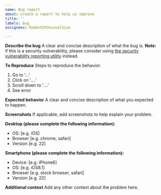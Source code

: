 ```yaml
---
name: Bug report
about: Create a report to help us improve
title: ''
labels: bug
assignees: RodentOfUnusualSize

---
```


**Describe the bug**
A clear and concise description of what the bug is. **Note:** if this is a security vulnerability, please consider using [the security vulnerability reporting utility](https://github.com/RodentOfUnusualSize/random-message-loader/security) instead.

**To Reproduce**
Steps to reproduce the behavior:
1. Go to '...'
2. Click on '....'
3. Scroll down to '....'
4. See error

**Expected behavior**
A clear and concise description of what you expected to happen.

**Screenshots**
If applicable, add screenshots to help explain your problem.

**Desktop (please complete the following information):**
 - OS: [e.g. iOS]
 - Browser [e.g. chrome, safari]
 - Version [e.g. 22]

**Smartphone (please complete the following information):**
 - Device: [e.g. iPhone6]
 - OS: [e.g. iOS8.1]
 - Browser [e.g. stock browser, safari]
 - Version [e.g. 22]

**Additional context**
Add any other context about the problem here.

